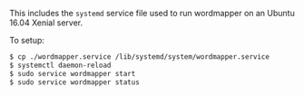 This includes the `systemd` service file used to run wordmapper on an Ubuntu 16.04 Xenial server.

To setup:

```sh
$ cp ./wordmapper.service /lib/systemd/system/wordmapper.service
$ systemctl daemon-reload
$ sudo service wordmapper start
$ sudo service wordmapper status
```

